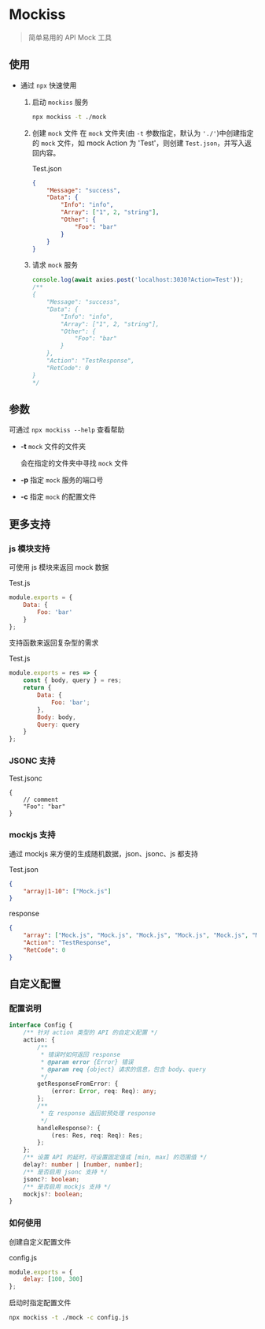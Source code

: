 # Mockiss

> 简单易用的 API Mock 工具

## 使用

-   通过 `npx` 快速使用

    1. 启动 `mockiss` 服务
        ```sh
        npx mockiss -t ./mock
        ```
    2. 创建 `mock` 文件
       在 `mock` 文件夹(由 `-t` 参数指定，默认为 `'./'`)中创建指定的 `mock` 文件，如 mock Action 为 'Test'，则创建 `Test.json`，并写入返回内容。

        Test.json

        ```json
        {
            "Message": "success",
            "Data": {
                "Info": "info",
                "Array": ["1", 2, "string"],
                "Other": {
                    "Foo": "bar"
                }
            }
        }
        ```

    3. 请求 `mock` 服务

        ```js
        console.log(await axios.post('localhost:3030?Action=Test'));
        /**
        {
            "Message": "success",
            "Data": {
                "Info": "info",
                "Array": ["1", 2, "string"],
                "Other": {
                    "Foo": "bar"
                }
            },
            "Action": "TestResponse",
            "RetCode": 0
        }
        */
        ```

## 参数

可通过 `npx mockiss --help` 查看帮助

-   **-t** `mock` 文件的文件夹

    会在指定的文件夹中寻找 `mock` 文件

-   **-p** 指定 `mock` 服务的端口号

-   **-c** 指定 `mock` 的配置文件

## 更多支持

### js 模块支持

可使用 js 模块来返回 mock 数据

Test.js

```js
module.exports = {
    Data: {
        Foo: 'bar'
    }
};
```

支持函数来返回复杂型的需求

Test.js

```js
module.exports = res => {
    const { body, query } = res;
    return {
        Data: {
            Foo: 'bar';
        },
        Body: body,
        Query: query
    }
};
```

### JSONC 支持

Test.jsonc

```jsonc
{
    // comment
    "Foo": "bar"
}
```

### mockjs 支持

通过 mockjs 来方便的生成随机数据，json、jsonc、js 都支持

Test.json

```json
{
    "array|1-10": ["Mock.js"]
}
```

response

```json
{
    "array": ["Mock.js", "Mock.js", "Mock.js", "Mock.js", "Mock.js", "Mock.js", "Mock.js"],
    "Action": "TestResponse",
    "RetCode": 0
}
```

## 自定义配置

### 配置说明

```ts
interface Config {
    /** 针对 action 类型的 API 的自定义配置 */
    action: {
        /**
         * 错误时如何返回 response
         * @param error {Error} 错误
         * @param req {object} 请求的信息，包含 body、query
         */
        getResponseFromError: {
            (error: Error, req: Req): any;
        };
        /**
         * 在 response 返回前预处理 response
         */
        handleResponse?: {
            (res: Res, req: Req): Res;
        };
    };
    /** 设置 API 的延时，可设置固定值或 [min, max] 的范围值 */
    delay?: number | [number, number];
    /** 是否启用 jsonc 支持 */
    jsonc?: boolean;
    /** 是否启用 mockjs 支持 */
    mockjs?: boolean;
}
```

### 如何使用

创建自定义配置文件

config.js

```js
module.exports = {
    delay: [100, 300]
};
```

启动时指定配置文件

```sh
npx mockiss -t ./mock -c config.js
```
